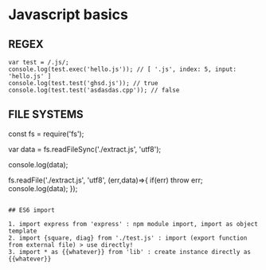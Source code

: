 # Javascript basics

## REGEX

```
var test = /.js/;
console.log(test.exec('hello.js')); // [ '.js', index: 5, input: 'hello.js' ]
console.log(test.test('ghsd.js')); // true
console.log(test.test('asdasdas.cpp')); // false
```

## FILE SYSTEMS

const fs = require('fs');

var data = fs.readFileSync('./extract.js', 'utf8');

console.log(data);

fs.readFile('./extract.js', 'utf8', (err,data)=>{
    if(err) throw err;
    console.log(data);
});
```

## ES6 import 

1. import express from 'express' : npm module import, import as object template
2. import {square, diag} from './test.js' : import (export function from external file) > use directly!
3. import * as {{whatever}} from 'lib' : create instance directly as {{whatever}}

